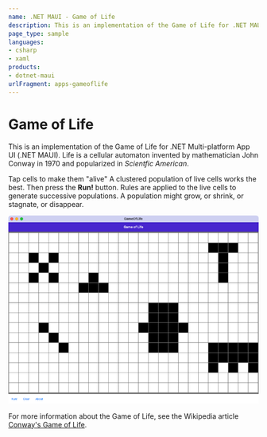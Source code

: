 ```yaml
---
name: .NET MAUI - Game of Life
description: This is an implementation of the Game of Life for .NET MAUI. Life is a cellular automaton invented by mathematician John Conway in 1970.
page_type: sample
languages:
- csharp
- xaml
products:
- dotnet-maui
urlFragment: apps-gameoflife
---
```


# Game of Life

This is an implementation of the Game of Life for .NET Multi-platform App UI (.NET MAUI). Life is a cellular automaton invented by mathematician John Conway in 1970 and popularized in *Scientfic American*.

Tap cells to make them "alive" A clustered population of live cells works the best. Then press the **Run!** button. Rules are applied to the live cells to generate successive populations. A population might grow, or shrink, or stagnate, or disappear.

![Game of Life app screenshot](Screenshots/GameofLife.png "Game of Life appl screenshot")

For more information about the Game of Life, see the Wikipedia article [Conway's Game of Life](https://en.wikipedia.org/wiki/Conway's_Game_of_Life).
